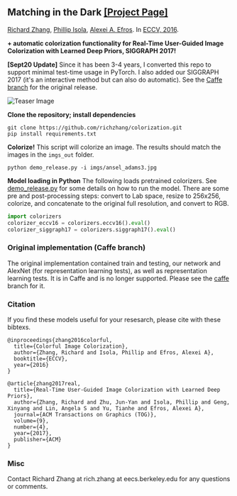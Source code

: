 <!--<h3><b>Matching in the Dark</b></h3>-->
## <b>Matching in the Dark</b> [[Project Page]](http://richzhang.github.io/colorization/) <br>
[Richard Zhang](https://richzhang.github.io/), [Phillip Isola](http://web.mit.edu/phillipi/), [Alexei A. Efros](http://www.eecs.berkeley.edu/~efros/). In [ECCV, 2016](http://arxiv.org/pdf/1603.08511.pdf).

**+ automatic colorization functionality for Real-Time User-Guided Image Colorization with Learned Deep Priors, SIGGRAPH 2017!**

**[Sept20 Update]** Since it has been 3-4 years, I converted this repo to support minimal test-time usage in PyTorch. I also added our SIGGRAPH 2017 (it's an interactive method but can also do automatic). See the [Caffe branch](https://github.com/richzhang/colorization/tree/caffe) for the original release.

![Teaser Image](http://richzhang.github.io/colorization/resources/images/teaser4.jpg)

**Clone the repository; install dependencies**

```
git clone https://github.com/richzhang/colorization.git
pip install requirements.txt
```

**Colorize!** This script will colorize an image. The results should match the images in the `imgs_out` folder.

```
python demo_release.py -i imgs/ansel_adams3.jpg
```

**Model loading in Python** The following loads pretrained colorizers. See [demo_release.py](demo_release.py) for some details on how to run the model. There are some pre and post-processing steps: convert to Lab space, resize to 256x256, colorize, and concatenate to the original full resolution, and convert to RGB.

```python
import colorizers
colorizer_eccv16 = colorizers.eccv16().eval()
colorizer_siggraph17 = colorizers.siggraph17().eval()
```

### Original implementation (Caffe branch)

The original implementation contained train and testing, our network and AlexNet (for representation learning tests), as well as representation learning tests. It is in Caffe and is no longer supported. Please see the [caffe](https://github.com/richzhang/colorization/tree/caffe) branch for it.

### Citation ###

If you find these models useful for your resesarch, please cite with these bibtexs.

```
@inproceedings{zhang2016colorful,
  title={Colorful Image Colorization},
  author={Zhang, Richard and Isola, Phillip and Efros, Alexei A},
  booktitle={ECCV},
  year={2016}
}

@article{zhang2017real,
  title={Real-Time User-Guided Image Colorization with Learned Deep Priors},
  author={Zhang, Richard and Zhu, Jun-Yan and Isola, Phillip and Geng, Xinyang and Lin, Angela S and Yu, Tianhe and Efros, Alexei A},
  journal={ACM Transactions on Graphics (TOG)},
  volume={9},
  number={4},
  year={2017},
  publisher={ACM}
}
```

### Misc ###
Contact Richard Zhang at rich.zhang at eecs.berkeley.edu for any questions or comments.
